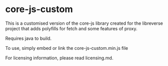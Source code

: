 # core-js-custom

This is a customised version of the core-js library created for the libreverse project that adds polyfills for fetch and some features of proxy.

Requires java to build.

To use, simply embed or link the core-js-custom.min.js file

For licensing information, please read licensing.md.
